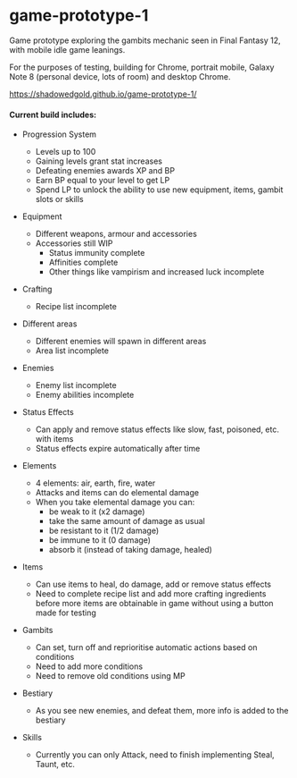 # game-prototype-1

Game prototype exploring the gambits mechanic seen in Final Fantasy 12, with mobile idle game leanings.

For the purposes of testing, building for Chrome, portrait mobile, Galaxy Note 8 (personal device, lots of room) and desktop Chrome.

https://shadowedgold.github.io/game-prototype-1/

#### Current build includes: ####

* Progression System
  * Levels up to 100
  * Gaining levels grant stat increases
  * Defeating enemies awards XP and BP
  * Earn BP equal to your level to get LP
  * Spend LP to unlock the ability to use new equipment, items, gambit slots or skills
  
* Equipment
  * Different weapons, armour and accessories
  * Accessories still WIP
    * Status immunity complete
    * Affinities complete
    * Other things like vampirism and increased luck incomplete
    
* Crafting
  * Recipe list incomplete
  
* Different areas
  * Different enemies will spawn in different areas
  * Area list incomplete
  
* Enemies
  * Enemy list incomplete
  * Enemy abilities incomplete
  
* Status Effects
  * Can apply and remove status effects like slow, fast, poisoned, etc. with items
  * Status effects expire automatically after time

* Elements
  * 4 elements: air, earth, fire, water
  * Attacks and items can do elemental damage
  * When you take elemental damage you can:
    * be weak to it (x2 damage)
    * take the same amount of damage as usual
    * be resistant to it (1/2 damage)
    * be immune to it (0 damage)
    * absorb it (instead of taking damage, healed)
    
* Items
  * Can use items to heal, do damage, add or remove status effects
  * Need to complete recipe list and add more crafting ingredients before more items are obtainable in game without using a button made for testing
  
* Gambits
  * Can set, turn off and reprioritise automatic actions based on conditions
  * Need to add more conditions
  * Need to remove old conditions using MP

* Bestiary
  * As you see new enemies, and defeat them, more info is added to the bestiary

* Skills
  * Currently you can only Attack, need to finish implementing Steal, Taunt, etc.
